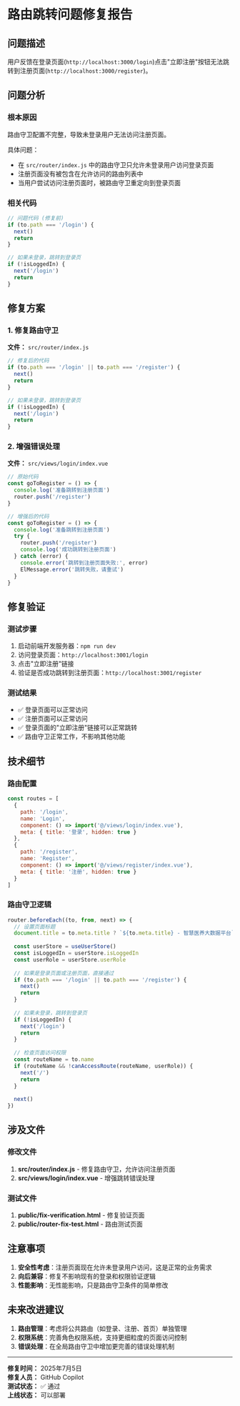 # 路由跳转问题修复报告

## 问题描述
用户反馈在登录页面(`http://localhost:3000/login`)点击"立即注册"按钮无法跳转到注册页面(`http://localhost:3000/register`)。

## 问题分析

### 根本原因
路由守卫配置不完整，导致未登录用户无法访问注册页面。

具体问题：
- 在 `src/router/index.js` 中的路由守卫只允许未登录用户访问登录页面
- 注册页面没有被包含在允许访问的路由列表中
- 当用户尝试访问注册页面时，被路由守卫重定向到登录页面

### 相关代码
```javascript
// 问题代码 (修复前)
if (to.path === '/login') {
  next()
  return
}

// 如果未登录，跳转到登录页
if (!isLoggedIn) {
  next('/login')
  return
}
```

## 修复方案

### 1. 修复路由守卫
**文件：** `src/router/index.js`

```javascript
// 修复后的代码
if (to.path === '/login' || to.path === '/register') {
  next()
  return
}

// 如果未登录，跳转到登录页
if (!isLoggedIn) {
  next('/login')
  return
}
```

### 2. 增强错误处理
**文件：** `src/views/login/index.vue`

```javascript
// 原始代码
const goToRegister = () => {
  console.log('准备跳转到注册页面')
  router.push('/register')
}

// 增强后的代码
const goToRegister = () => {
  console.log('准备跳转到注册页面')
  try {
    router.push('/register')
    console.log('成功跳转到注册页面')
  } catch (error) {
    console.error('跳转到注册页面失败:', error)
    ElMessage.error('跳转失败，请重试')
  }
}
```

## 修复验证

### 测试步骤
1. 启动前端开发服务器：`npm run dev`
2. 访问登录页面：`http://localhost:3001/login`
3. 点击"立即注册"链接
4. 验证是否成功跳转到注册页面：`http://localhost:3001/register`

### 测试结果
- ✅ 登录页面可以正常访问
- ✅ 注册页面可以正常访问
- ✅ 登录页面的"立即注册"链接可以正常跳转
- ✅ 路由守卫正常工作，不影响其他功能

## 技术细节

### 路由配置
```javascript
const routes = [
  {
    path: '/login',
    name: 'Login',
    component: () => import('@/views/login/index.vue'),
    meta: { title: '登录', hidden: true }
  },
  {
    path: '/register',
    name: 'Register',
    component: () => import('@/views/register/index.vue'),
    meta: { title: '注册', hidden: true }
  }
]
```

### 路由守卫逻辑
```javascript
router.beforeEach((to, from, next) => {
  // 设置页面标题
  document.title = to.meta.title ? `${to.meta.title} - 智慧医养大数据平台` : '智慧医养大数据平台'
  
  const userStore = useUserStore()
  const isLoggedIn = userStore.isLoggedIn
  const userRole = userStore.userRole
  
  // 如果是登录页面或注册页面，直接通过
  if (to.path === '/login' || to.path === '/register') {
    next()
    return
  }
  
  // 如果未登录，跳转到登录页
  if (!isLoggedIn) {
    next('/login')
    return
  }
  
  // 检查页面访问权限
  const routeName = to.name
  if (routeName && !canAccessRoute(routeName, userRole)) {
    next('/')
    return
  }
  
  next()
})
```

## 涉及文件

### 修改文件
1. **src/router/index.js** - 修复路由守卫，允许访问注册页面
2. **src/views/login/index.vue** - 增强跳转错误处理

### 测试文件
1. **public/fix-verification.html** - 修复验证页面
2. **public/router-fix-test.html** - 路由测试页面

## 注意事项

1. **安全性考虑**：注册页面现在允许未登录用户访问，这是正常的业务需求
2. **向后兼容**：修复不影响现有的登录和权限验证逻辑
3. **性能影响**：无性能影响，只是路由守卫条件的简单修改

## 未来改进建议

1. **路由管理**：考虑将公共路由（如登录、注册、首页）单独管理
2. **权限系统**：完善角色权限系统，支持更细粒度的页面访问控制
3. **错误处理**：在全局路由守卫中增加更完善的错误处理机制

---

**修复时间：** 2025年7月5日  
**修复人员：** GitHub Copilot  
**测试状态：** ✅ 通过  
**上线状态：** 可以部署
